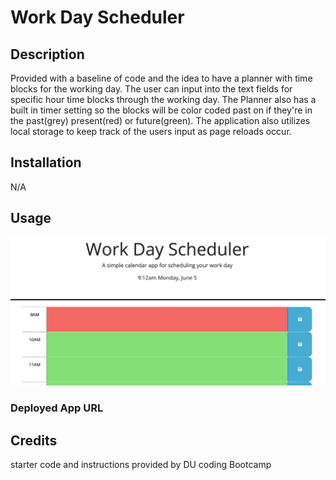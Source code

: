 # Work Day Scheduler

## Description

Provided with a baseline of code and the idea to have a planner with time blocks for the working day. The user can input into the text fields for specific hour time blocks through the working day. The Planner also has a built in timer setting so the blocks will be color coded past on if they're in the past(grey) present(red) or future(green). The application also utilizes local storage to keep track of the users input as page reloads occur. 

## Installation

N/A

## Usage

![alt screenshot of the work day scheduler](./assets/images/workday-schedule-screenshot.jpg)

### Deployed App URL



## Credits 

starter code and instructions provided by DU coding Bootcamp

